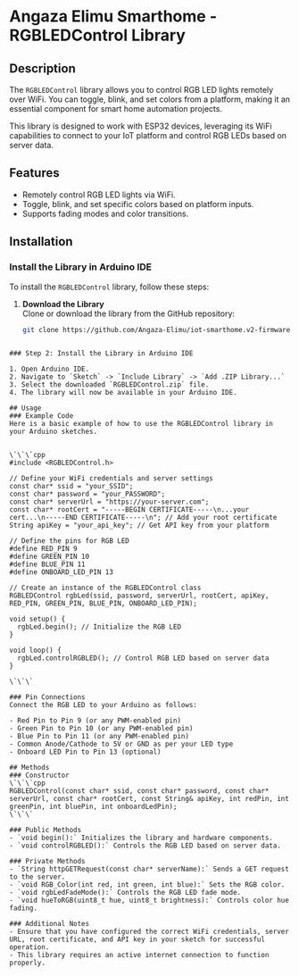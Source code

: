 # Angaza Elimu Smarthome - RGBLEDControl Library

## Description

The `RGBLEDControl` library allows you to control RGB LED lights remotely over WiFi. You can toggle, blink, and set colors from a platform, making it an essential component for smart home automation projects.

This library is designed to work with ESP32 devices, leveraging its WiFi capabilities to connect to your IoT platform and control RGB LEDs based on server data.

## Features

- Remotely control RGB LED lights via WiFi.
- Toggle, blink, and set specific colors based on platform inputs.
- Supports fading modes and color transitions.

## Installation

### Install the Library in Arduino IDE

To install the `RGBLEDControl` library, follow these steps:

1. **Download the Library**  
   Clone or download the library from the GitHub repository:

   ```bash
   git clone https://github.com/Angaza-Elimu/iot-smarthome.v2-firmware/RGBLEDControl.git
  ```

  ### Step 2: Install the Library in Arduino IDE

  1. Open Arduino IDE.
  2. Navigate to `Sketch` -> `Include Library` -> `Add .ZIP Library...`
  3. Select the downloaded `RGBLEDControl.zip` file.
  4. The library will now be available in your Arduino IDE.

## Usage
 ### Example Code
Here is a basic example of how to use the RGBLEDControl library in your Arduino sketches.


\`\`\`cpp
#include <RGBLEDControl.h>

// Define your WiFi credentials and server settings
const char* ssid = "your_SSID";
const char* password = "your_PASSWORD";
const char* serverUrl = "https://your-server.com";
const char* rootCert = "-----BEGIN CERTIFICATE-----\n...your cert...\n-----END CERTIFICATE-----\n"; // Add your root certificate
String apiKey = "your_api_key"; // Get API key from your platform

// Define the pins for RGB LED
#define RED_PIN 9
#define GREEN_PIN 10
#define BLUE_PIN 11
#define ONBOARD_LED_PIN 13

// Create an instance of the RGBLEDControl class
RGBLEDControl rgbLed(ssid, password, serverUrl, rootCert, apiKey, RED_PIN, GREEN_PIN, BLUE_PIN, ONBOARD_LED_PIN);

void setup() {
    rgbLed.begin(); // Initialize the RGB LED
}

void loop() {
    rgbLed.controlRGBLED(); // Control RGB LED based on server data
}

\`\`\`

 ### Pin Connections
Connect the RGB LED to your Arduino as follows:

- Red Pin to Pin 9 (or any PWM-enabled pin)
- Green Pin to Pin 10 (or any PWM-enabled pin)
- Blue Pin to Pin 11 (or any PWM-enabled pin)
- Common Anode/Cathode to 5V or GND as per your LED type
- Onboard LED Pin to Pin 13 (optional)

## Methods
 ### Constructor
\`\`\`cpp
RGBLEDControl(const char* ssid, const char* password, const char* serverUrl, const char* rootCert, const String& apiKey, int redPin, int greenPin, int bluePin, int onboardLedPin);
\`\`\`

 ### Public Methods
- `void begin():` Initializes the library and hardware components.
- `void controlRGBLED():` Controls the RGB LED based on server data.

 ### Private Methods
- `String httpGETRequest(const char* serverName):` Sends a GET request to the server.
- `void RGB_Color(int red, int green, int blue):` Sets the RGB color.
- `void rgbLedFadeMode():` Controls the RGB LED fade mode.
- `void hueToRGB(uint8_t hue, uint8_t brightness):` Controls color hue fading.

 ### Additional Notes
- Ensure that you have configured the correct WiFi credentials, server URL, root certificate, and API key in your sketch for successful operation.
- This library requires an active internet connection to function properly.
